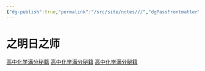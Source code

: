 ```yaml
---
{"dg-publish":true,"permalink":"/src/site/notes///","dgPassFrontmatter":true}
---
```





# 之明日之师

[高中化学满分秘籍](https://chat.openai.com/c/27550971-8933-44af-842b-663f27501e67)
[高中化学满分秘籍](https://chat.openai.com/c/27550971-8933-44af-842b-663f27501e67)
[高中化学满分秘籍](https://chat.openai.com/c/27550971-8933-44af-842b-663f27501e67)
